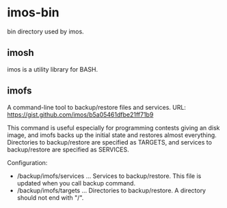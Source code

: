 # imos-bin
bin directory used by imos.

## imosh
imos is a utility library for BASH.


## imofs
A command-line tool to backup/restore files and services.
URL: https://gist.github.com/imos/b5a05461dfbe21ff71b9

This command is useful especially for programming contests giving an disk
image, and imofs backs up the initial state and restores almost everything.
Directories to backup/restore are specified as TARGETS, and services to
backup/restore are specified as SERVICES.

Configuration:
  - /backup/imofs/services ...
        Services to backup/restore.  This file is updated when you call
        backup command.
  - /backup/imofs/targets ...
        Directories to backup/restore.  A directory should not end with "/".


